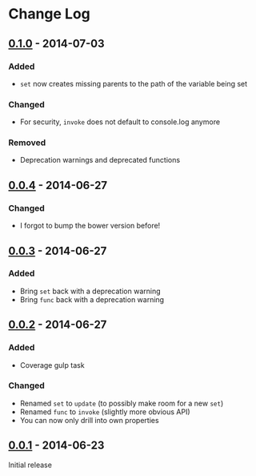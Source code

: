 Change Log
==========

## [0.1.0] - 2014-07-03
### Added
 * `set` now creates missing parents to the path of the variable being set

### Changed
 * For security, `invoke` does not default to console.log anymore

### Removed
 * Deprecation warnings and deprecated functions


## [0.0.4] - 2014-06-27
### Changed
 * I forgot to bump the bower version before!


## [0.0.3] - 2014-06-27
### Added
 * Bring `set` back with a deprecation warning
 * Bring `func` back with a deprecation warning


## [0.0.2] - 2014-06-27
### Added
 * Coverage gulp task

### Changed
 * Renamed `set` to `update` (to possibly make room for a new `set`)
 * Renamed `func` to `invoke` (slightly more obvious API)
 * You can now only drill into own properties


## [0.0.1] - 2014-06-23
Initial release

[unreleased]: https://github.com/d10n/drilldown/compare/v0.1.0...HEAD
[0.1.0]: https://github.com/d10n/drilldown/compare/v0.0.4...v0.1.0
[0.0.4]: https://github.com/d10n/drilldown/compare/v0.0.3...v0.0.4
[0.0.3]: https://github.com/d10n/drilldown/compare/v0.0.2...v0.0.3
[0.0.2]: https://github.com/d10n/drilldown/compare/v0.0.1...v0.0.2
[0.0.1]: https://github.com/d10n/drilldown/compare/fc09a25...v0.0.1

